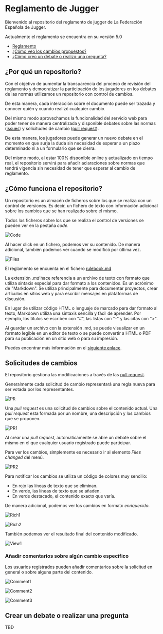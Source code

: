 # Reglamento de Jugger

Bienvenido al repositorio del reglamento de jugger de La Federación Española de Jugger.

Actualmente el reglamento se encuentra en su versión 5.0

- [Reglamento](./rulebook.md)
- [¿Cómo veo los cambios propuestos?](#solicitudes-de-cambios)
- [¿Cómo creo un debate o realizo una pregunta?](#crear-un-debate-o-realizar-una-pregunta)

## ¿Por qué un repositorio?
Con el objetivo de aumentar la transparencia del proceso de revisión del reglamento y democratizar la participación de los jugadores en los debates de las normas utilizamos un repositorio con control de cambios.

De esta manera, cada interacción sobre el documento puede ser trazada y conocer quién y cuando realizó cualquier cambio.

Del mismo modo aprovechamos la funcionalidad del servicio web para poder tener de manera centralizada y disponible debates sobre las normas ([issues](https://github.com/fejugger/rulebook/issues)) y solicitudes de cambio ([pull request](https://github.com/fejugger/rulebook/pulls)).

De esta manera, los jugadores puede generar un nuevo debate en el momento en que surja la duda sin necesidad de esperar a un plazo determinado ni a un formulario que se cierra.

Del mismo modo, al estar 100% disponible online y actualizado en tiempo real, el repositorio servirá para añadir aclaraciones sobre normas que tendrá vigencia sin necesidad de tener que esperar al cambio de reglamento.

## ¿Cómo funciona el repositorio?
Un repositorio es un almacén de ficheros sobre los que se realiza con un control de versiones. Es decir, un fichero de texto con información adicional sobre los cambios que se han realizado sobre el mismo.

Todos los ficheros sobre los que se realiza el control de versiones se pueden ver en la pestaña _code_.

![Code](./images/code.jpg)

Al hacer click en un fichero, podemos ver su contenido. De manera adicional, también podemos ver cuando se modificó por última vez.

![Files](./images/files.jpg)

El reglamento se encuenta en el fichero [rulebook.md](./rulebook.md)

La extensión _.md_ hace referencia a un archivo de texto con formato que utiliza sintaxis especial para dar formato a los contenidos. Es un acrónimo de "Markdown". Se utiliza principalmente para documentar proyectos, crear artículos en sitios web y para escribir mensajes en plataformas de discusión.

En lugar de utilizar código HTML o lenguaje de marcado para dar formato al texto, Markdown utiliza una sintaxis sencilla y fácil de aprender. Por ejemplo, los títulos se escriben con "#", las listas con "-" y las citas con ">".

Al guardar un archivo con la extensión .md, se puede visualizar en un formato legible en un editor de texto o se puede convertir a HTML o PDF para su publicación en un sitio web o para su impresión.

Puedes encontrar más información en el [siguiente enlace](https://tutorialmarkdown.com/).

## Solicitudes de cambios
El repositorio gestiona las modificaciones a través de las [pull request](https://github.com/fejugger/rulebook/pulls).

Generalmente cada solicitud de cambio representará una regla nueva para ser votada por los representantes.

![PR](./images/pr.jpg)

Una _pull request_ es una solicitud de cambios sobre el contenido actual. Una _pull request_ esta formada por un nombre, una descripción y los cambios que se proponen.

![PR1](./images/pr1.jpg)

Al crear una _pull request_, automaticamente se abre un debate sobre el mismo en el que cualquier usuario registrado puede participar.

Para ver los cambios, simplemente es necesario ir al elemento _Files changed_ del menú.

![PR2](./images/pr2.jpg)

Para notificar los cambios se utiliza un código de colores muy sencillo:
- En rojo las líneas de texto que se eliminan.
- En verde, las líneas de texto que se añaden.
- En verde destacado, el contenido exacto que varía.

De manera adicional, podemos ver los cambios en formato _enriquecido_.

![Rich1](./images/rich1.jpg)

![Rich2](./images/rich2.jpg)

También podemos ver el resultado final del contenido modificado.

![View1](./images/view1.jpg)

### Añadir comentarios sobre algún cambio específico
Los usuarios registrados pueden añadir comentarios sobre la solicitud en general o sobre alguna parte del contenido.

![Comment1](./images/comment1.gif)

![Comment2](./images/comment2.gif)

![Comment3](./images/comment3.jpg)

## Crear un debate o realizar una pregunta

TBD
